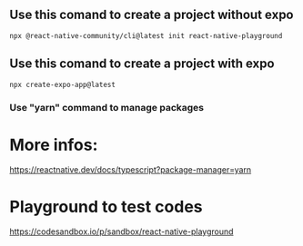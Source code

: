 ## Use this comand to create a project without expo

`npx @react-native-community/cli@latest init react-native-playground`

## Use this comand to create a project with expo

`npx create-expo-app@latest`

### Use "yarn" command to manage packages

# More infos: 
https://reactnative.dev/docs/typescript?package-manager=yarn

# Playground to test codes
https://codesandbox.io/p/sandbox/react-native-playground 
